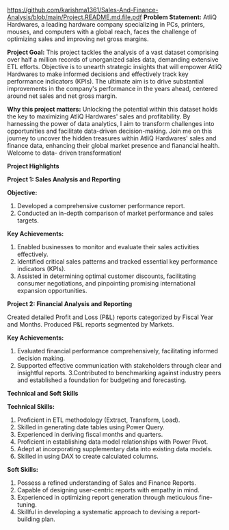 https://github.com/karishma1361/Sales-And-Finance-Analysis/blob/main/Project.README.md.file.pdf
**Problem Statement:** 
AtliQ Hardwares, a leading hardware company specializing in PCs, printers, mouses, and 
computers with a global reach, faces the challenge of optimizing sales and improving 
net gross margins. 

**Project Goal:** 
This project tackles the analysis of a vast dataset comprising over half a million records 
of unorganized sales data, demanding extensive ETL efforts.  Objective is to unearth 
strategic insights that will empower AtliQ Hardwares to make informed decisions and 
effectively track key performance indicators (KPIs). The ultimate aim is to drive 
substantial improvements in the company's performance in the years ahead, centered 
around net sales and net gross margin. 

**Why this project matters:** 
Unlocking the potential within this dataset holds the key to maximizing AtliQ 
Hardwares' sales and profitability. 
By harnessing the power of data analytics, I aim to transform challenges into 
opportunities and facilitate data-driven decision-making. 
Join me on this journey to uncover the hidden treasures within AtliQ Hardwares' sales 
and finance data, enhancing their global market presence and fianancial health. 
Welcome to data- driven transformation!  

**Project Highlights** 

**Project 1: Sales Analysis and Reporting** 

**Objective:** 

1. Developed a comprehensive customer performance report. 
2. Conducted an in-depth comparison of market performance and sales targets. 

**Key Achievements:** 
1. Enabled businesses to monitor and evaluate their sales activities effectively. 
2. Identified critical sales patterns and tracked essential key performance indicators 
  (KPIs). 
3. Assisted in determining optimal customer discounts, facilitating consumer 
   negotiations, and pinpointing promising international expansion opportunities. 

**Project 2: Financial Analysis and Reporting** 

 Created detailed Profit and Loss (P&L) reports categorized by Fiscal Year and Months. 
Produced P&L reports segmented by Markets. 

**Key Achievements:** 

1. Evaluated financial performance comprehensively, facilitating informed decision
   making. 
2. Supported effective communication with stakeholders through clear and insightful 
   reports. 
3.Contributed to benchmarking against industry peers and established a foundation for 
  budgeting and forecasting. 

**Technical and Soft Skills** 

**Technical Skills:** 

1. Proficient in ETL methodology (Extract, Transform, Load). 
2. Skilled in generating date tables using Power Query. 
3. Experienced in deriving fiscal months and quarters. 
4. Proficient in establishing data model relationships with Power Pivot. 
5. Adept at incorporating supplementary data into existing data models. 
6. Skilled in using DAX to create calculated columns. 

**Soft Skills:**

1. Possess a refined understanding of Sales and Finance Reports. 
2. Capable of designing user-centric reports with empathy in mind. 
3. Experienced in optimizing report generation through meticulous fine-tuning. 
4. Skillful in developing a systematic approach to devising a report-building plan.
